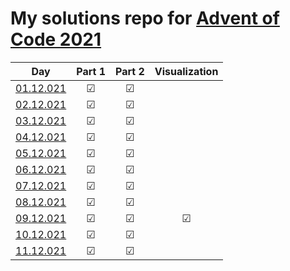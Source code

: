 # My solutions repo for [Advent of Code 2021](https://adventofcode.com/2021)

| Day | Part 1 | Part 2 | Visualization
| --- | :---: | :---: | :---: |
| [01.12.021](https://github.com/FabianKielmann/advent-of-code/tree/main/day_1) | ☑ | ☑ | |
| [02.12.021](https://github.com/FabianKielmann/advent-of-code/tree/main/day_2) | ☑ | ☑ | |
| [03.12.021](https://github.com/FabianKielmann/advent-of-code/tree/main/day_3) | ☑ | ☑ | |
| [04.12.021](https://github.com/FabianKielmann/advent-of-code/tree/main/day_4) | ☑ | ☑ | |
| [05.12.021](https://github.com/FabianKielmann/advent-of-code/tree/main/day_5) | ☑ | ☑ | |
| [06.12.021](https://github.com/FabianKielmann/advent-of-code/tree/main/day_6) | ☑ | ☑ | |
| [07.12.021](https://github.com/FabianKielmann/advent-of-code/tree/main/day_7) | ☑ | ☑ | |
| [08.12.021](https://github.com/FabianKielmann/advent-of-code/tree/main/day_8) | ☑ | ☑ | |
| [09.12.021](https://github.com/FabianKielmann/advent-of-code/tree/main/day_9) | ☑ | ☑ | ☑ |
| [10.12.021](https://github.com/FabianKielmann/advent-of-code/tree/main/day_10) | ☑ | ☑ | |
| [11.12.021](https://github.com/FabianKielmann/advent-of-code/tree/main/day_11) | ☑ | ☑ | |
